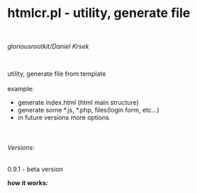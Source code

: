 <h1>htmlcr.pl - utility, generate file</h1>
</br>
<p><i>gloriousrootkit/Daniel Krsek</i></p>
</br>
<p>utility, generate file from template </br>
</br>
example:
<ul>
<li>generate index.html (html main structure)</li>
<li>generate some *.js, *.php, files(login form, etc...)</li>
<li>in future versions more options</li>
</ul>
</p>
</br>
<h6>Versions:</h6>
<p>0.9.1 - beta version</p>
<strong>how it works:</strong>


</p>
